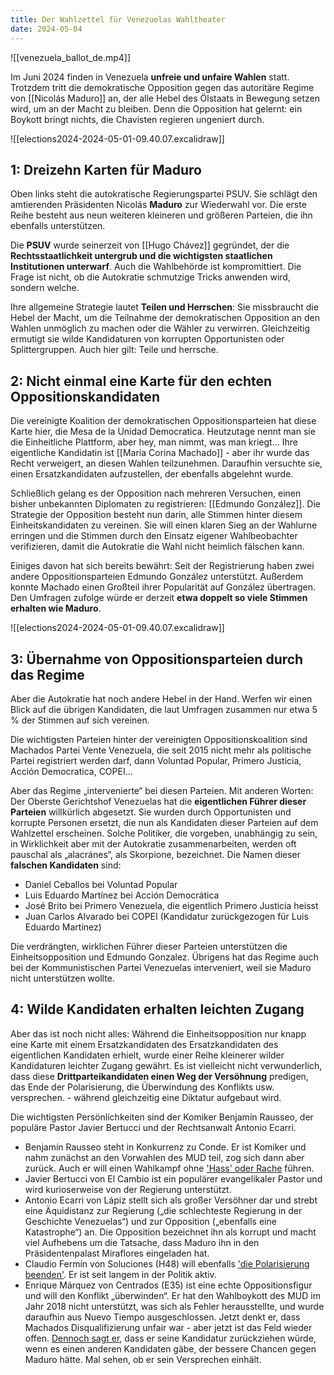 ```yaml
---
title: Der Wahlzettel für Venezuelas Wahltheater
date: 2024-05-04
---
```

![[venezuela_ballot_de.mp4]]

Im Juni 2024 finden in Venezuela **unfreie und unfaire Wahlen** statt. Trotzdem tritt die demokratische Opposition gegen das autoritäre Regime von [[Nicolás Maduro]] an, der alle Hebel des Ölstaats in Bewegung setzen wird, um an der Macht zu bleiben. Denn die Opposition hat gelernt: ein Boykott bringt nichts, die Chavisten regieren ungeniert durch.

![[elections2024-2024-05-01-09.40.07.excalidraw]]
## 1: Dreizehn Karten für Maduro

Oben links steht die autokratische Regierungspartei PSUV. Sie schlägt den amtierenden Präsidenten Nicolás **Maduro** zur Wiederwahl vor. Die erste Reihe besteht aus neun weiteren kleineren und größeren Parteien, die ihn ebenfalls unterstützen.

Die **PSUV** wurde seinerzeit von [[Hugo Chávez]] gegründet, der die **Rechtsstaatlichkeit untergrub und die wichtigsten staatlichen Institutionen unterwarf**. Auch die Wahlbehörde ist kompromittiert. Die Frage ist nicht, ob die Autokratie schmutzige Tricks anwenden wird, sondern welche. 

Ihre allgemeine Strategie lautet **Teilen und Herrschen**: Sie missbraucht die Hebel der Macht, um die Teilnahme der demokratischen Opposition an den Wahlen unmöglich zu machen oder die Wähler zu verwirren. Gleichzeitig ermutigt sie wilde Kandidaturen von korrupten Opportunisten oder Splittergruppen. Auch hier gilt: Teile und herrsche.

## 2: Nicht einmal eine Karte für den echten Oppositionskandidaten

Die vereinigte Koalition der demokratischen Oppositionsparteien hat diese Karte hier, die Mesa de la Unidad Democratica. Heutzutage nennt man sie die Einheitliche Plattform, aber hey, man nimmt, was man kriegt... Ihre eigentliche Kandidatin ist [[María Corina Machado]] - aber ihr wurde das Recht verweigert, an diesen Wahlen teilzunehmen. Daraufhin versuchte sie, einen Ersatzkandidaten aufzustellen, der ebenfalls abgelehnt wurde.

Schließlich gelang es der Opposition nach mehreren Versuchen, einen bisher unbekannten Diplomaten zu registrieren: [[Edmundo González]]. Die Strategie der Opposition besteht nun darin, alle Stimmen hinter diesem Einheitskandidaten zu vereinen. Sie will einen klaren Sieg an der Wahlurne erringen und die Stimmen durch den Einsatz eigener Wahlbeobachter verifizieren, damit die Autokratie die Wahl nicht heimlich fälschen kann. 

Einiges davon hat sich bereits bewährt: Seit der Registrierung haben zwei andere Oppositionsparteien Edmundo González unterstützt. Außerdem konnte Machado einen Großteil ihrer Popularität auf González übertragen. Den Umfragen zufolge würde er derzeit **etwa doppelt so viele Stimmen erhalten wie Maduro**.

![[elections2024-2024-05-01-09.40.07.excalidraw]]

## 3: Übernahme von Oppositionsparteien durch das Regime

Aber die Autokratie hat noch andere Hebel in der Hand. Werfen wir einen Blick auf die übrigen Kandidaten, die laut Umfragen zusammen nur etwa 5 % der Stimmen auf sich vereinen.

Die wichtigsten Parteien hinter der vereinigten Oppositionskoalition sind Machados Partei Vente Venezuela, die seit 2015 nicht mehr als politische Partei registriert werden darf, dann Voluntad Popular, Primero Justicia, Acción Democratica, COPEI... 

Aber das Regime „intervenierte“ bei diesen Parteien. Mit anderen Worten: Der Oberste Gerichtshof Venezuelas hat die **eigentlichen Führer dieser Parteien** willkürlich abgesetzt. Sie wurden durch Opportunisten und korrupte Personen ersetzt, die nun als Kandidaten dieser Parteien auf dem Wahlzettel erscheinen. Solche Politiker, die vorgeben, unabhängig zu sein, in Wirklichkeit aber mit der Autokratie zusammenarbeiten, werden oft pauschal als „alacránes“, als Skorpione, bezeichnet. Die Namen dieser **falschen Kandidaten** sind:
- Daniel Ceballos bei Voluntad Popular
- Luis Eduardo Martínez bei Acción Democrática
- José Brito bei Primero Venezuela, die eigentlich Primero Justicia heisst
- Juan Carlos Alvarado bei COPEI (Kandidatur zurückgezogen für Luis Eduardo Martínez)

Die verdrängten, wirklichen Führer dieser Parteien unterstützen die Einheitsopposition und Edmundo Gonzalez. Übrigens hat das Regime auch bei der Kommunistischen Partei Venezuelas interveniert, weil sie Maduro nicht unterstützen wollte.

## 4: Wilde Kandidaten erhalten leichten Zugang

Aber das ist noch nicht alles: Während die Einheitsopposition nur knapp eine Karte mit einem Ersatzkandidaten des Ersatzkandidaten des eigentlichen Kandidaten erhielt, wurde einer Reihe kleinerer wilder Kandidaturen leichter Zugang gewährt. Es ist vielleicht nicht verwunderlich, dass diese **Drittparteikandidaten einen Weg der Versöhnung** predigen, das Ende der Polarisierung, die Überwindung des Konflikts usw. versprechen. - während gleichzeitig eine Diktatur aufgebaut wird.

Die wichtigsten Persönlichkeiten sind der Komiker Benjamín Rausseo, der populäre Pastor Javier Bertucci und der Rechtsanwalt Antonio Ecarri.

- Benjamín Rausseo steht in Konkurrenz zu Conde. Er ist Komiker und nahm zunächst an den Vorwahlen des MUD teil, zog sich dann aber zurück. Auch er will einen Wahlkampf ohne ['Hass' oder Rache](https://youtu.be/EUar8RCobzk?si=Y-zwicWyIxI3epJ6&t=1251) führen.
- Javier Bertucci von El Cambio ist ein populärer evangelikaler Pastor und wird kurioserweise von der Regierung unterstützt.
- Antonio Ecarri von Lápiz stellt sich als großer Versöhner dar und strebt eine Äquidistanz zur Regierung („die schlechteste Regierung in der Geschichte Venezuelas“) und zur Opposition („ebenfalls eine Katastrophe“) an. Die Opposition bezeichnet ihn als korrupt und macht viel Aufhebens um die Tatsache, dass Maduro ihn in den Präsidentenpalast Miraflores eingeladen hat.
- Claudio Fermín von Soluciones (H48) will ebenfalls ['die Polarisierung beenden'](https://www.youtube.com/watch?v=xniJAi4swMY). Er ist seit langem in der Politik aktiv. 
- Enrique Márquez von Centrados (E35) ist eine echte Oppositionsfigur und will den Konflikt „überwinden“. Er hat den Wahlboykott des MUD im Jahr 2018 nicht unterstützt, was sich als Fehler herausstellte, und wurde daraufhin aus Nuevo Tiempo ausgeschlossen. Jetzt denkt er, dass Machados Disqualifizierung unfair war - aber jetzt ist das Feld wieder offen. [Dennoch sagt er](https://www.youtube.com/live/u6mOGcM0AfA?si=5XcyVOUsTsqNSF9R&t=1902), dass er seine Kandidatur zurückziehen würde, wenn es einen anderen Kandidaten gäbe, der bessere Chancen gegen Maduro hätte. Mal sehen, ob er sein Versprechen einhält.

